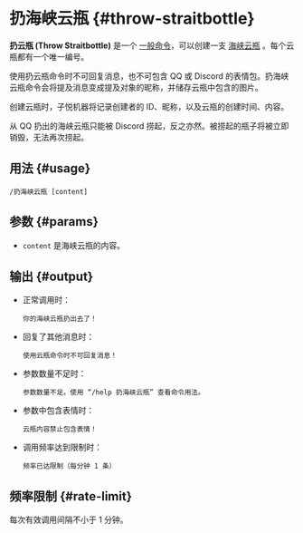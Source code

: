 # 扔海峡云瓶 {#throw-straitbottle}

**扔云瓶 (Throw Straitbottle)** 是一个 [一般命令](/general)，可以创建一支 [海峡云瓶](/general/straitbottle) 。每个云瓶都有一个唯一编号。

使用扔云瓶命令时不可回复消息，也不可包含 QQ 或 Discord 的表情包。扔海峡云瓶命令会将提及消息变成提及对象的昵称，并储存云瓶中包含的图片。

创建云瓶时，子悦机器将记录创建者的 ID、昵称，以及云瓶的创建时间、内容。

从 QQ 扔出的海峡云瓶只能被 Discord 捞起，反之亦然。被捞起的瓶子将被立即销毁，无法再次捞起。

## 用法 {#usage}

```
/扔海峡云瓶 [content]
```

## 参数 {#params}

* `content` 是海峡云瓶的内容。

## 输出 {#output}

* 正常调用时：

  ```
  你的海峡云瓶扔出去了！
  ```

* 回复了其他消息时：

  ```
  使用云瓶命令时不可回复消息！
  ```

* 参数数量不足时：

  ```
  参数数量不足。使用 “/help 扔海峡云瓶” 查看命令用法。
  ```

* 参数中包含表情时：

  ```
  云瓶内容禁止包含表情！
  ```

* 调用频率达到限制时：

  ```
  频率已达限制（每分钟 1 条）
  ```

## 频率限制 {#rate-limit}

每次有效调用间隔不小于 1 分钟。